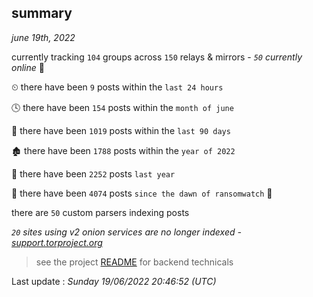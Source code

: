 
## summary
_june 19th, 2022_

currently tracking `104` groups across `150` relays & mirrors - _`50` currently online_ 📡

⏲ there have been `9` posts within the `last 24 hours`

🕓 there have been `154` posts within the `month of june`

📅 there have been `1019` posts within the `last 90 days`

🏚 there have been `1788` posts within the `year of 2022`

🚀 there have been `2252` posts `last year`

🦕 there have been `4074` posts `since the dawn of ransomwatch` 🐣

there are `50` custom parsers indexing posts

_`20` sites using v2 onion services are no longer indexed - [support.torproject.org](https://support.torproject.org/onionservices/v2-deprecation/)_

> see the project [README](https://github.com/jmousqueton/ransomwatch#readme) for backend technicals



Last update : _Sunday 19/06/2022 20:46:52 (UTC)_


